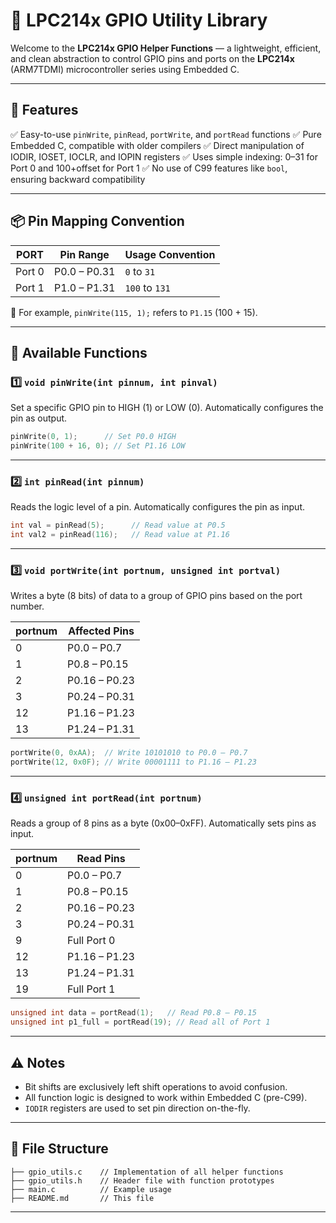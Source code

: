 # 🌟 LPC214x GPIO Utility Library

Welcome to the **LPC214x GPIO Helper Functions** — a lightweight, efficient, and clean abstraction to control GPIO pins and ports on the **LPC214x** (ARM7TDMI) microcontroller series using Embedded C.

---

## 🚀 Features

✅ Easy-to-use `pinWrite`, `pinRead`, `portWrite`, and `portRead` functions
✅ Pure Embedded C, compatible with older compilers
✅ Direct manipulation of IODIR, IOSET, IOCLR, and IOPIN registers
✅ Uses simple indexing: 0–31 for Port 0 and 100+offset for Port 1
✅ No use of C99 features like `bool`, ensuring backward compatibility

---

## 📦 Pin Mapping Convention

| PORT   | Pin Range    | Usage Convention |
| ------ | ------------ | ---------------- |
| Port 0 | P0.0 – P0.31 | `0` to `31`      |
| Port 1 | P1.0 – P1.31 | `100` to `131`   |

🔸 For example, `pinWrite(115, 1);` refers to `P1.15` (100 + 15).

---

## 🔧 Available Functions

### 1️⃣ `void pinWrite(int pinnum, int pinval)`

Set a specific GPIO pin to HIGH (1) or LOW (0). Automatically configures the pin as output.

```c
pinWrite(0, 1);      // Set P0.0 HIGH
pinWrite(100 + 16, 0); // Set P1.16 LOW
```

---

### 2️⃣ `int pinRead(int pinnum)`

Reads the logic level of a pin. Automatically configures the pin as input.

```c
int val = pinRead(5);      // Read value at P0.5
int val2 = pinRead(116);   // Read value at P1.16
```

---

### 3️⃣ `void portWrite(int portnum, unsigned int portval)`

Writes a byte (8 bits) of data to a group of GPIO pins based on the port number.

| portnum | Affected Pins |
| ------- | ------------- |
| 0       | P0.0 – P0.7   |
| 1       | P0.8 – P0.15  |
| 2       | P0.16 – P0.23 |
| 3       | P0.24 – P0.31 |
| 12      | P1.16 – P1.23 |
| 13      | P1.24 – P1.31 |

```c
portWrite(0, 0xAA);  // Write 10101010 to P0.0 – P0.7
portWrite(12, 0x0F); // Write 00001111 to P1.16 – P1.23
```

---

### 4️⃣ `unsigned int portRead(int portnum)`

Reads a group of 8 pins as a byte (0x00–0xFF). Automatically sets pins as input.

| portnum | Read Pins     |
| ------- | ------------- |
| 0       | P0.0 – P0.7   |
| 1       | P0.8 – P0.15  |
| 2       | P0.16 – P0.23 |
| 3       | P0.24 – P0.31 |
| 9       | Full Port 0   |
| 12      | P1.16 – P1.23 |
| 13      | P1.24 – P1.31 |
| 19      | Full Port 1   |

```c
unsigned int data = portRead(1);   // Read P0.8 – P0.15
unsigned int p1_full = portRead(19); // Read all of Port 1
```

---

## ⚠️ Notes

* Bit shifts are exclusively left shift operations to avoid confusion.
* All function logic is designed to work within Embedded C (pre-C99).
* `IODIR` registers are used to set pin direction on-the-fly.

---

## 📁 File Structure

```plaintext
├── gpio_utils.c    // Implementation of all helper functions
├── gpio_utils.h    // Header file with function prototypes
├── main.c          // Example usage
├── README.md       // This file
```

---

##
